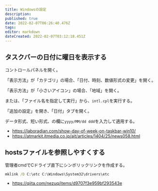 ```yaml
---
title: Windowsの設定
description: 
published: true
date: 2022-02-07T06:26:40.476Z
tags: 
editor: markdown
dateCreated: 2022-02-07T03:12:18.451Z
---
```


## タスクバーの日付に曜日を表示する

コントロールパネルを開く。

「表示方法」が「カテゴリ」の場合、「日付、時刻、数値形式の変更」を開く。

「表示方法」が「小さいアイコン」の場合、「地域」を開く。

または、「ファイル名を指定して実行」から、`intl.cpl`を実行する。

「追加の設定」を開き、「日付」タブを開く。

データ形式、短い形式、の欄に`yyyy/MM/dd ddd`を入力して適用する。

- <https://laboradian.com/show-day-of-week-on-taskbar-win10/>
- <https://atmarkit.itmedia.co.jp/ait/articles/1404/25/news058.html>

## hostsファイルを参照しやすくする

管理者cmdでCドライブ直下にシンボリックリンクを作成する。

```cmd
mklink /D C:\etc C:\Windows\System32\drivers\etc
```

- <https://qiita.com/nezuq/items/d9707f3e959bf293543e>
